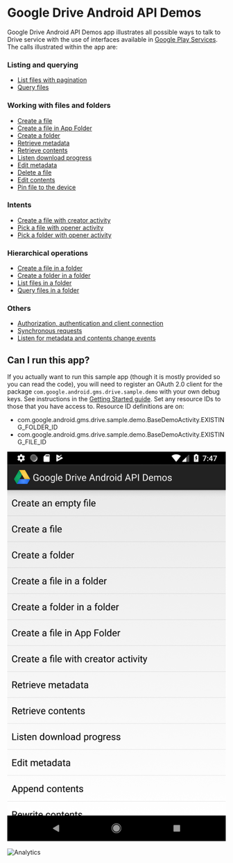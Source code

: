 # Google Drive Android API Demos

Google Drive Android API Demos app illustrates all possible ways to talk to
Drive service with the use of interfaces available in [Google Play
Services](http://developer.android.com/google/play-services). The calls
illustrated within the app are:

### Listing and querying
* [List files with pagination](app/src/main/java/com/google/android/gms/drive/sample/demo/ListFilesActivity.java)
* [Query files](app/src/main/java/com/google/android/gms/drive/sample/demo/QueryFilesActivity.java)

### Working with files and folders
* [Create a file](app/src/main/java/com/google/android/gms/drive/sample/demo/CreateFileActivity.java)
* [Create a file in App Folder](app/src/main/java/com/google/android/gms/drive/sample/demo/CreateFileInAppFolderActivity.java)
* [Create a folder](app/src/main/java/com/google/android/gms/drive/sample/demo/CreateFolderActivity.java)
* [Retrieve metadata](app/src/main/java/com/google/android/gms/drive/sample/demo/RetrieveMetadataActivity.java)
* [Retrieve contents](app/src/main/java/com/google/android/gms/drive/sample/demo/RetrieveContentsActivity.java)
* [Listen download progress](app/src/main/java/com/google/android/gms/drive/sample/demo/RetrieveContentsWithProgressDialogActivity.java)
* [Edit metadata](app/src/main/java/com/google/android/gms/drive/sample/demo/EditMetadataActivity.java)
* [Delete a file](app/src/main/java/com/google/android/gms/drive/sample/demo/DeleteFileActivity.java)
* [Edit contents](app/src/main/java/com/google/android/gms/drive/sample/demo/EditContentsActivity.java)
* [Pin file to the device](app/src/main/java/com/google/android/gms/drive/sample/demo/PinFileActivity.java)

### Intents
* [Create a file with creator activity](app/src/main/java/com/google/android/gms/drive/sample/demo/CreateFileWithCreatorActivity.java)
* [Pick a file with opener activity](app/src/main/java/com/google/android/gms/drive/sample/demo/PickFileWithOpenerActivity.java)
* [Pick a folder with opener activity](app/src/main/java/com/google/android/gms/drive/sample/demo/PickFolderWithOpenerActivity.java)

### Hierarchical operations
* [Create a file in a folder](app/src/main/java/com/google/android/gms/drive/sample/demo/CreateFileInFolderActivity.java)
* [Create a folder in a folder](app/src/main/java/com/google/android/gms/drive/sample/demo/CreateFolderInFolderActivity.java)
* [List files in a folder](app/src/main/java/com/google/android/gms/drive/sample/demo/ListFilesInFolderActivity.java)
* [Query files in a folder](app/src/main/java/com/google/android/gms/drive/sample/demo/QueryFilesInFolderActivity.java)

### Others
* [Authorization, authentication and client connection](app/src/main/java/com/google/android/gms/drive/sample/demo/BaseDemoActivity.java)
* [Synchronous requests](app/src/main/java/com/google/android/gms/drive/sample/demo/SyncRequestsActivity.java)
* [Listen for metadata and contents change events](app/src/main/java/com/google/android/gms/drive/sample/demo/events/ListenChangeEventsForFilesActivity.java)

## Can I run this app?

If you actually want to run this sample app (though it is mostly provided so you
can read the code), you will need to register an OAuth 2.0 client for the
package `com.google.android.gms.drive.sample.demo` with your own debug keys.
See instructions in the [Getting Started guide](https://developers.google.com/drive/android/get-started).
Set any resource IDs to those that you have access to. Resource ID definitions
are on:

* com.google.android.gms.drive.sample.demo.BaseDemoActivity.EXISTING_FOLDER_ID
* com.google.android.gms.drive.sample.demo.BaseDemoActivity.EXISTING_FILE_ID

![Home Screen](images/demos_home.png)

![Analytics](https://ga-beacon.appspot.com/UA-46884138-1/android-demos?pixel)
